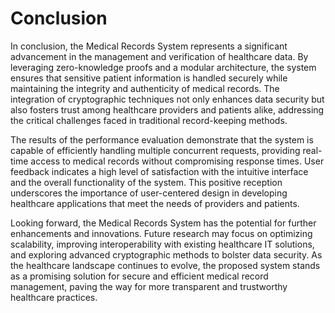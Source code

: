 # Conclusion

In conclusion, the Medical Records System represents a significant advancement in the management and verification of healthcare data. By leveraging zero-knowledge proofs and a modular architecture, the system ensures that sensitive patient information is handled securely while maintaining the integrity and authenticity of medical records. The integration of cryptographic techniques not only enhances data security but also fosters trust among healthcare providers and patients alike, addressing the critical challenges faced in traditional record-keeping methods.

The results of the performance evaluation demonstrate that the system is capable of efficiently handling multiple concurrent requests, providing real-time access to medical records without compromising response times. User feedback indicates a high level of satisfaction with the intuitive interface and the overall functionality of the system. This positive reception underscores the importance of user-centered design in developing healthcare applications that meet the needs of providers and patients.

Looking forward, the Medical Records System has the potential for further enhancements and innovations. Future research may focus on optimizing scalability, improving interoperability with existing healthcare IT solutions, and exploring advanced cryptographic methods to bolster data security. As the healthcare landscape continues to evolve, the proposed system stands as a promising solution for secure and efficient medical record management, paving the way for more transparent and trustworthy healthcare practices.

